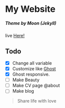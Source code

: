 # My Website
##### Theme by Moon (Jekyll)
live [Here!](http://fathoni17.github.io/)

## Todo
- [x] Change all variable
- [x] Customize like [Ghost](http://demo.ghost.io/)
- [x] Ghost responsive.
- [ ] Make Beauty
- [ ] Make CV page @about
- [ ] Make blog

> Share life with love